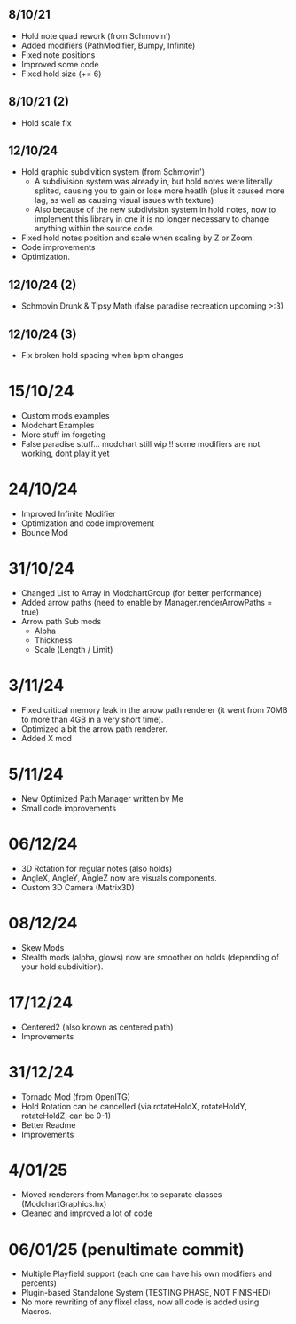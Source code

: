 ## 8/10/21
- Hold note quad rework (from Schmovin')
- Added modifiers (PathModifier, Bumpy, Infinite)
- Fixed note positions
- Improved some code
- Fixed hold size (+= 6)

## 8/10/21 (2)
- Hold scale fix

## 12/10/24
- Hold graphic subdivition system (from Schmovin')
	- A subdivision system was already in, but hold notes were literally splited, causing you to gain or lose more heatlh (plus it caused more lag, as well as causing visual issues with texture)
	- Also because of the new subdivision system in hold notes, now to implement this library in cne it is no longer necessary to change anything within the source code.
- Fixed hold notes position and scale when scaling by Z or Zoom.
- Code improvements
- Optimization.

## 12/10/24 (2)
- Schmovin Drunk & Tipsy Math (false paradise recreation upcoming >:3)

## 12/10/24 (3)
- Fix broken hold spacing when bpm changes

# 15/10/24
- Custom mods examples
- Modchart Examples
- More stuff im forgeting
- False paradise stuff... modchart still wip !! some modifiers are not working, dont play it yet

# 24/10/24
- Improved Infinite Modifier
- Optimization and code improvement
- Bounce Mod

# 31/10/24
- Changed List to Array in ModchartGroup (for better performance)
- Added arrow paths (need to enable by Manager.renderArrowPaths = true)
- Arrow path Sub mods
  - Alpha
  - Thickness
  - Scale (Length / Limit)

# 3/11/24
- Fixed critical memory leak in the arrow path renderer (it went from 70MB to more than 4GB in a very short time).
- Optimized a bit the arrow path renderer.
- Added X mod

# 5/11/24
- New Optimized Path Manager written by Me
- Small code improvements

# 06/12/24
- 3D Rotation for regular notes (also holds)
- AngleX, AngleY, AngleZ now are visuals components.
- Custom 3D Camera (Matrix3D)

# 08/12/24
- Skew Mods
- Stealth mods (alpha, glows) now are smoother on holds (depending of your hold subdivition).

# 17/12/24
- Centered2 (also known as centered path)
- Improvements

# 31/12/24
- Tornado Mod (from OpenITG)
- Hold Rotation can be cancelled (via rotateHoldX, rotateHoldY, rotateHoldZ, can be 0-1)
- Better Readme
- Improvements

# 4/01/25
- Moved renderers from Manager.hx to separate classes (ModchartGraphics.hx)
- Cleaned and improved a lot of code

# 06/01/25 (penultimate commit)
- Multiple Playfield support (each one can have his own modifiers and percents)
- Plugin-based Standalone System (TESTING PHASE, NOT FINISHED)
- No more rewriting of any flixel class, now all code is added using Macros.
